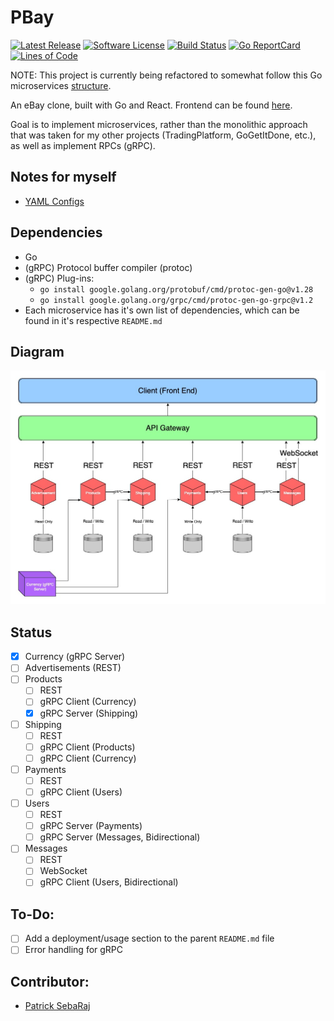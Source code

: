 # PBay
[![Latest Release](https://img.shields.io/github/v/release/psebaraj/pbay?include_prereleases&style=for-the-badge)](https://github.com/psebaraj/pbay/releases)
[![Software License](https://img.shields.io/badge/license-MIT-brightgreen.svg?style=for-the-badge)](/LICENSE)
[![Build Status](https://img.shields.io/github/workflow/status/psebaraj/pbay/Go?style=for-the-badge)](https://github.com/PSebaRaj/pbay/actions/workflows/go.yml)
[![Go ReportCard](https://goreportcard.com/badge/github.com/psebaraj/pbay?style=for-the-badge)](https://goreportcard.com/report/psebaraj/pbay)
[![Lines of Code](https://img.shields.io/tokei/lines/github/psebaraj/pbay?style=for-the-badge)](https://github.com/psebaraj/pbay/actions)

NOTE: This project is currently being refactored to somewhat follow this Go microservices [structure](https://betterprogramming.pub/how-are-you-structuring-your-go-microservices-a355d6293932).

An eBay clone, built with Go and React. Frontend can be found [here](https://github.com/PSebaRaj/pBay-Frontend).

Goal is to implement microservices, rather than the monolithic approach that was taken for my other projects (TradingPlatform, GoGetItDone, etc.), as well as implement RPCs (gRPC).

## Notes for myself
- [YAML Configs](https://dev.to/koddr/let-s-write-config-for-your-golang-web-app-on-right-way-yaml-5ggp)

## Dependencies
- Go
- (gRPC) Protocol buffer compiler (protoc)
- (gRPC) Plug-ins:
	- `go install google.golang.org/protobuf/cmd/protoc-gen-go@v1.28`
	- `go install google.golang.org/grpc/cmd/protoc-gen-go-grpc@v1.2`
- Each microservice has it's own list of dependencies, which can be found in it's respective `README.md`

## Diagram
![pBay](https://github.com/PSebaRaj/pBay/blob/main/PBayDiagram.jpg)

## Status
- [x] Currency (gRPC Server)
- [ ] Advertisements (REST)
- [ ] Products
	- [ ] REST
	- [ ] gRPC Client (Currency)
	- [x] gRPC Server (Shipping)
- [ ] Shipping
	- [ ] REST
	- [ ] gRPC Client (Products)
	- [ ] gRPC Client (Currency)
- [ ] Payments
	- [ ] REST
	- [ ] gRPC Client (Users)
- [ ] Users
	- [ ] REST
	- [ ] gRPC Server (Payments)
	- [ ] gRPC Server (Messages, Bidirectional)
- [ ] Messages
	- [ ] REST
	- [ ] WebSocket
	- [ ] gRPC Client (Users, Bidirectional)

## To-Do:
- [ ] Add a deployment/usage section to the parent `README.md` file
- [ ] Error handling for gRPC

## Contributor:
- [Patrick SebaRaj](https://github.com/PSebaRaj)
